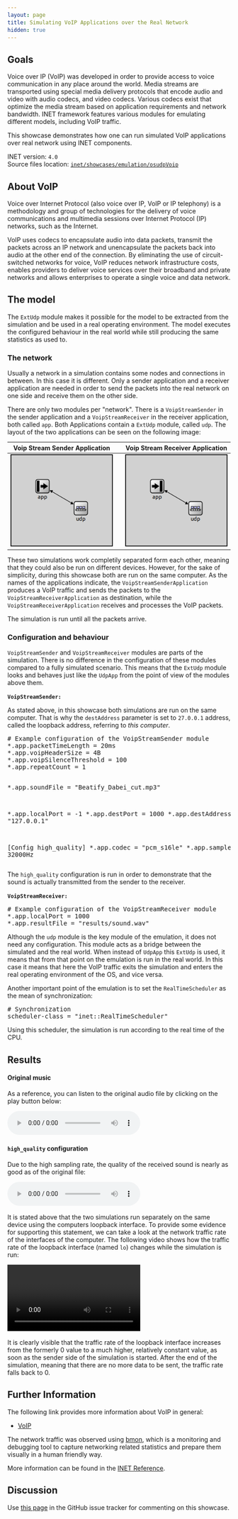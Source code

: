 ```yaml
---
layout: page
title: Simulating VoIP Applications over the Real Network
hidden: true
---
```


## Goals

Voice over IP (VoIP) was developed in order to provide access to voice communication in any place around the world. Media streams are transported using special media delivery protocols that encode audio and video with audio codecs, and video codecs. Various codecs exist that optimize the media stream based on application requirements and network bandwidth. INET framework features various modules for emulating different models, including VoIP traffic.

This showcase demonstrates how one can run simulated VoIP applications over real network using INET components.

INET version: `4.0`<br>
Source files location: <a href="https://github.com/inet-framework/inet-showcases/tree/master/emulation/osudpVoip" target="_blank">`inet/showcases/emulation/osudpVoip`</a>

## About VoIP

Voice over Internet Protocol (also voice over IP, VoIP or IP telephony) is a methodology and group of technologies for the delivery of voice communications and multimedia sessions over Internet Protocol (IP) networks, such as the Internet.

VoIP uses codecs to encapsulate audio into data packets, transmit the packets across an IP network and unencapsulate the packets back into audio at the other end of the connection. By eliminating the use of circuit-switched networks for voice, VoIP reduces network infrastructure costs, enables providers to deliver voice services over their broadband and private networks and allows enterprises to operate a single voice and data network.

## The model

The `ExtUdp` module makes it possible for the model to be extracted from the simulation and be used in a real operating environment. The model executes the configured behaviour in the real world while still producing the same statistics as used to.

### The network

Usually a network in a simulation contains some nodes and connections in between. In this case it is different. Only a sender application and a receiver application are needed in order to send the packets into the real network on one side and receive them on the other side.

There are only two modules per "network". There is a `VoipStreamSender` in the sender application and a `VoipStreamReceiver` in the receiver application, both called `app`. Both Applications contain a `ExtUdp` module, called `udp`. The layout of the two applications can be seen on the following image:

| Voip Stream Sender Application || Voip Stream Receiver Application |
| :---: |:---:| :---: |
| <a href="VoipStreamSenderApplication.png" target="_blank"><img class="screen" src="VoipStreamSenderApplication.png"></a> || <a href="VoipStreamReceiverApplication.png" target="_blank"><img class="screen" src="VoipStreamReceiverApplication.png"></a> |

These two simulations work completily separated form each other, meaning that they could also be run on different devices. However, for the sake of simplicity, during this showcase both are run on the same computer. As the names of the applications indicate, the `VoipStreamSenderApplication` produces a VoIP traffic and sends the packets to the `VoipStreamReceiverApplication` as destination, while the `VoipStreamReceiverApplication` receives and processes the VoIP packets.

The simulation is run until all the packets arrive.

### Configuration and behaviour

`VoipStreamSender` and `VoipStreamReceiver` modules are parts of the simulation. There is no difference in the configuration of these modules compared to a fully simulated scenario. This means that the `ExtUdp` module looks and behaves just like the `UdpApp` from the point of view of the modules above them.

**`VoipStreamSender:`**

As stated above, in this showcase both simulations are run on the same computer. That is why the `destAddress` parameter is set to `27.0.0.1` address, called the loopback address, referring to *this computer*.

<p><pre class="snippet">
# Example configuration of the VoipStreamSender module
*.app.packetTimeLength = 20ms
*.app.voipHeaderSize = 4B
*.app.voipSilenceThreshold = 100
*.app.repeatCount = 1

*.app.soundFile = "Beatify_Dabei_cut.mp3"

*.app.localPort = -1
*.app.destPort = 1000
*.app.destAddress = "127.0.0.1"

[Config high_quality]
*.app.codec = "pcm_s16le"
*.app.sampleRate = 32000Hz
</pre></p>

The `high_quality` configuration is run in order to demonstrate that the sound is actually transmitted from the sender to the receiver.

**`VoipStreamReceiver:`**

<p><pre class="snippet">
# Example configuration of the VoipStreamReceiver module
*.app.localPort = 1000
*.app.resultFile = "results/sound.wav"
</pre></p>

Although the `udp` module is the key module of the emulation, it does not need any configuration. This module acts as a bridge between the simulated and the real world. When instead of `UdpApp` this `ExtUdp` is used, it means that from that point on the emulation is run in the real world. In this case it means that here the VoIP traffic exits the simulation and enters the real operating environment of the OS, and vice versa.

Another important point of the emulation is to set the `RealTimeScheduler` as the mean of synchronization:

<p><pre class="snippet">
# Synchronization
scheduler-class = "inet::RealTimeScheduler"
</pre></p>

Using this scheduler, the simulation is run according to the real time of the CPU.

## Results

#### Original music

As a reference, you can listen to the original audio file by clicking on the play button below:

<p><audio controls> <source src="original.mp3" type="audio/mpeg">Your browser does not support the audio tag.</audio></p>

#### `high_quality` configuration

Due to the high sampling rate, the quality of the received sound is nearly as good as of the original file:

<p><audio controls> <source src="sound.wav" type="audio/wav">Your browser does not support the audio tag.</audio></p>

It is stated above that the two simulations run separately on the same device using the computers loopback interface. To provide some evidence for supporting this statement, we can take a look at the network traffic rate of the interfaces of the computer. The following video shows how the traffic rate of the loopback interface (named `lo`) changes while the simulation is run:

<p>
<video autoplay loop controls src="ExtUdp_EDIT.mp4" type="video/mp4" onclick="this.paused ? this.play() : this.pause();">Your browser does not support HTML5 video.</video>
<!--Emulation proof-->
</p>

It is clearly visible that the traffic rate of the loopback interface increases from the formerly 0 value to a much higher, relatively constant value, as soon as the sender side of the simulation is started. After the end of the simulation, meaning that there are no more data to be sent, the traffic rate falls back to 0.

## Further Information

The following link provides more information about VoIP in general:
- <a href="https://hu.wikipedia.org/wiki/Voice_over_IP" target="_blank">VoIP</a>

The network traffic was observed using <a href="https://github.com/tgraf/bmon" target="_blank">bmon</a>, which is a monitoring and debugging tool to capture networking related statistics and prepare them visually in a human friendly way.

More information can be found in the <a href="https://omnetpp.org/doc/inet/api-current/neddoc/index.html" target="_blank">INET Reference</a>.

## Discussion

Use <a href="https://github.com/inet-framework/inet-showcases/issues/??" target="_blank">this page</a>
in the GitHub issue tracker for commenting on this showcase.
